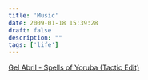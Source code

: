 ```yaml
---
title: 'Music'
date: 2009-01-18 15:39:28
draft: false
description: ""
tags: ['life']
---
```


[Gel Abril - Spells of Yoruba (Tactic Edit)](http://blog.big-andy.co.uk/wp-content/uploads/Gel%20Abril%20-%20Spells%20of%20Yoruba%20(Tactic%20Edit).mp3)